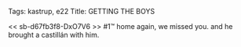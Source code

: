 Tags: kastrup, e22
Title: GETTING THE BOYS
  
<< sb-d67fb3f8-DxO7V6 >> #1™ home again, we missed you. and he brought a castillán with him.  
